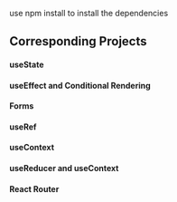  use npm install to install the dependencies
 
## Corresponding Projects
 
 
 

#### useState


#### useEffect and Conditional Rendering


#### Forms

#### useRef


#### useContext

#### useReducer and useContext


#### React Router
